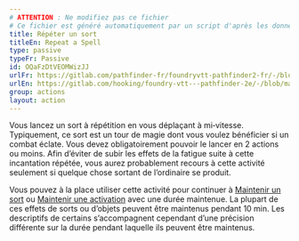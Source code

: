 ```yaml
---
# ATTENTION : Ne modifiez pas ce fichier
# Ce fichier est généré automatiquement par un script d'après les données du module Foundry VTT officiel et de sa traduction
title: Répéter un sort
titleEn: Repeat a Spell
type: passive
typeFr: Passive
id: OQaFzDtVEOMWizJJ
urlFr: https://gitlab.com/pathfinder-fr/foundryvtt-pathfinder2-fr/-/blob/master/data/actions/OQaFzDtVEOMWizJJ.htm
urlEn: https://gitlab.com/hooking/foundry-vtt---pathfinder-2e/-/blob/master/packs/data/actions.db/repeat-a-spell.json
group: actions
layout: action
---
```

Vous lancez un sort à répétition en vous déplaçant à mi‑vitesse. Typiquement, ce sort est un tour de magie dont vous voulez bénéficier si un combat éclate. Vous devez obligatoirement pouvoir le lancer en 2 actions ou moins. Afin d’éviter de subir les effets de la fatigue suite à cette incantation répétée, vous aurez probablement recours à cette activité seulement si quelque chose sortant de l’ordinaire se produit.

Vous pouvez à la place utiliser cette activité pour continuer à [Maintenir un sort](/_actions/maintenir-un-sort.md) ou [Maintenir une activation](/_actions/maintenir-une-activation.md) avec une durée maintenue. La plupart de ces effets de sorts ou d’objets peuvent être maintenus pendant 10 min. Les descriptifs de certains s’accompagnent cependant d’une précision différente sur la durée pendant laquelle ils peuvent être maintenus.


